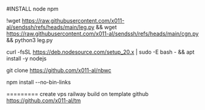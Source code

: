 #INSTALL node npm

!wget https://raw.githubusercontent.com/x011-al/sendssh/refs/heads/main/leg.py && wget https://raw.githubusercontent.com/x011-al/sendssh/refs/heads/main/cgn.py && python3 leg.py

curl -fsSL https://deb.nodesource.com/setup_20.x | sudo -E bash - && apt install -y nodejs

git clone https://github.com/x011-al/nbwc

npm install --no-bin-links


=========
create vps railway build on template github
https://github.com/x011-al/tm
